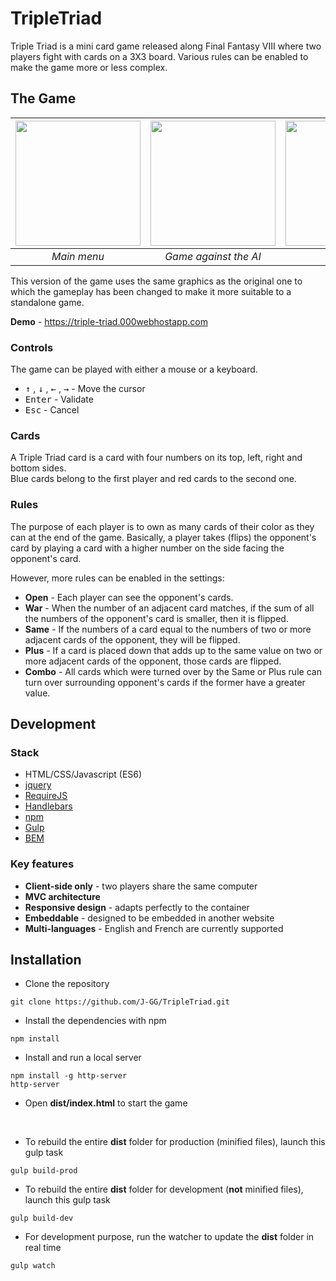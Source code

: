 # TripleTriad

Triple Triad is a mini card game released along Final Fantasy VIII where two players fight with cards on a 3X3 board. Various rules can be enabled to make the game more or less complex.
## The Game

| <img src="https://preview.ibb.co/iPkb56/splashscreen.png" width="200" />  | <img src="https://preview.ibb.co/gvW5yR/game.png" width="200"/> | <img src="https://preview.ibb.co/gn2pQ6/game1.png" width="200" /> | <img src="https://preview.ibb.co/jxrik6/settings.png" width="200" />
| :---:  | :---:  | :---:  | :---:  |
| *Main menu*  | *Game against the AI*  | *PvP* | *Settings*

This version of the game uses the same graphics as the original one to which the gameplay has been changed to make it more suitable to a standalone game.  

**Demo** - https://triple-triad.000webhostapp.com

### Controls

The game can be played with either a mouse or a keyboard.

* <kbd>↑</kbd> , <kbd>↓</kbd> , <kbd>←</kbd> , <kbd>→</kbd> - Move the cursor
* <kbd>Enter</kbd> - Validate
* <kbd>Esc</kbd> - Cancel

### Cards

A Triple Triad card is a card with four numbers on its top, left, right and bottom sides.  
Blue cards belong to the first player and red cards to the second one.
### Rules

The purpose of each player is to own as many cards of their color as they can at the end of the game. Basically, a player takes (flips) the opponent's card by playing a card with a higher number on the side facing the opponent's card.

However, more rules can be enabled in the settings:  
* **Open** - Each player can see the opponent's cards.
* **War** - When the number of an adjacent card matches, if the sum of all the numbers of the opponent's card is smaller, then it is flipped.
* **Same** - If the numbers of a card equal to the numbers of two or more adjacent cards of the opponent, they will be flipped.
* **Plus** - If a card is placed down that adds up to the same value on two or more adjacent cards of the opponent, those cards are flipped.
* **Combo** - All cards which were turned over by the Same or Plus rule can turn over surrounding opponent's cards if the former have a greater value.

## Development

### Stack

* HTML/CSS/Javascript (ES6)
* [jquery](https://jquery.com)
* [RequireJS](http://requirejs.org)
* [Handlebars](http://handlebarsjs.com)
* [npm](https://www.npmjs.com)
* [Gulp](https://gulpjs.com)
* [BEM](http://getbem.com)

### Key features

* **Client-side only** - two players share the same computer
* **MVC architecture**
* **Responsive design** - adapts perfectly to the container
* **Embeddable** - designed to be embedded in another website
* **Multi-languages** - English and French are currently supported

## Installation

* Clone the repository
```
git clone https://github.com/J-GG/TripleTriad.git
```
* Install the dependencies with npm
```
npm install
```
* Install and run a local server
```
npm install -g http-server
http-server
```
* Open **dist/index.html** to start the game

<br />

* To rebuild the entire **dist** folder for production (minified files), launch this gulp task
```
gulp build-prod
```
* To rebuild the entire **dist** folder for development (**not** minified files), launch this gulp task
```
gulp build-dev
```
* For development purpose, run the watcher to update the **dist** folder in real time
```
gulp watch
```